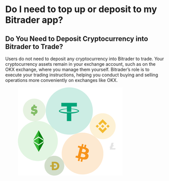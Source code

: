 # Do I need to top up or deposit to my Bitrader app?

## Do You Need to Deposit Cryptocurrency into Bitrader to Trade?

Users do not need to deposit any cryptocurrency into Bitrader to trade. Your cryptocurrency assets remain in your exchange account, such as on the OKX exchange, where you manage them yourself. Bitrader’s role is to execute your trading instructions, helping you conduct buying and selling operations more conveniently on exchanges like OKX.



<figure><img src="../../.gitbook/assets/Group 39 (2).png" alt=""><figcaption></figcaption></figure>
